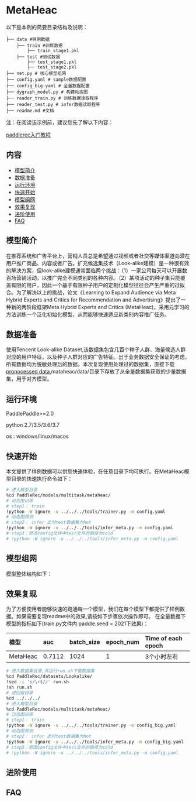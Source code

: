 # MetaHeac

以下是本例的简要目录结构及说明：

```
├── data #样例数据
    ├── train #训练数据
        ├── train_stage1.pkl
    ├── test #测试数据
        ├── test_stage1.pkl
        ├── test_stage2.pkl
├── net.py # 核心模型组网
├── config.yaml # sample数据配置
├── config_big.yaml # 全量数据配置
├── dygraph_model.py # 构建动态图
├── reader_train.py # 训练数据读取程序
├── reader_test.py # infer数据读取程序
├── readme.md #文档
```

注：在阅读该示例前，建议您先了解以下内容：

[paddlerec入门教程](https://github.com/PaddlePaddle/PaddleRec/blob/master/README.md)

## 内容

- [模型简介](#模型简介)
- [数据准备](#数据准备)
- [运行环境](#运行环境)
- [快速开始](#快速开始)
- [模型组网](#模型组网)
- [效果复现](#效果复现)
- [进阶使用](#进阶使用)
- [FAQ](#FAQ)

## 模型简介
在推荐系统和广告平台上，营销人员总是希望通过视频或者社交等媒体渠道向潜在用户推广商品、内容或者广告。扩充候选集技术（Look-alike建模）是一种很有效的解决方案，但look-alike建模通常面临两个挑战：（1）一家公司每天可以开展数百场营销活动，以推广完全不同类别的各种内容。（2）某项活动的种子集只能覆盖有限的用户，因此一个基于有限种子用户的定制化模型往往会产生严重的过拟合。为了解决以上的挑战，论文《Learning to Expand Audience via Meta Hybrid Experts and Critics for Recommendation and Advertising》提出了一种新的两阶段框架Meta Hybrid Experts and Critics (MetaHeac)，采用元学习的方法训练一个泛化初始化模型，从而能够快速适应新类别内容推广任务。

## 数据准备
使用Tencent Look-alike Dataset,该数据集包含几百个种子人群、海量候选人群对应的用户特征，以及种子人群对应的广告特征。出于业务数据安全保证的考虑，所有数据均为脱敏处理后的数据。本次复现使用处理过的数据集，直接下载[propocessed data](https://drive.google.com/file/d/11gXgf_yFLnbazjx24ZNb_Ry41MI5Ud1g/view?usp=sharing),mataheac/data/目录下存放了从全量数据集获取的少量数据集，用于对齐模型。

## 运行环境
PaddlePaddle>=2.0

python 2.7/3.5/3.6/3.7

os : windows/linux/macos

## 快速开始
本文提供了样例数据可以供您快速体验，在任意目录下均可执行。在MetaHeac模型目录的快速执行命令如下：
```bash
# 进入模型目录
%cd PaddleRec/models/multitask/metaheac/
# 动态图训练
# step1： train
!python -W ignore -u ../../../tools/trainer.py -m config.yaml
# 动态图预测
# step2： infer 此时test数据集为hot
!python -W ignore -u ../../../tools/infer_meta.py -m config.yaml
# step3：修改config文件中test文件的路径为cold
# !python -W ignore -u ../../../tools/infer_meta.py -m config.yaml
```

## 模型组网
模型整体结构如下：

## 效果复现
为了方便使用者能够快速的跑通每一个模型，我们在每个模型下都提供了样例数据。如果需要复现readme中的效果,请按如下步骤依次操作即可。
在全量数据下模型的指标如下(train.py文件内 paddle.seed = 2021下效果)：

| 模型    | auc    | batch_size | epoch_num| Time of each epoch |
|:------|:-------| :------ | :------| :------ |
| MetaHeac | 0.7112 | 1024 | 1 | 3个小时左右 |

```bash
# 进入数据集目录,并运行run.sh下载数据集
%cd PaddleRec/datasets/Lookalike/
!sed -i 's/\r$//' run.sh
!sh run.sh
# 退回根目录
%cd ../../../
# 进入模型目录
%cd PaddleRec/models/multitask/metaheac/
# 动态图训练
# step1： train
!python -W ignore -u ../../../tools/trainer.py -m config_big.yaml
# 动态图预测
# step2： infer 此时test数据集为hot
!python -W ignore -u ../../../tools/infer_meta.py -m config_big.yaml
# step3：修改config文件中test文件的路径为cold
# !python -W ignore -u ../../../tools/infer_meta.py -m config.yaml
```

## 进阶使用

## FAQ

